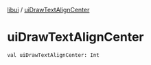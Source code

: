 [libui](index.md) / [uiDrawTextAlignCenter](./ui-draw-text-align-center.md)

# uiDrawTextAlignCenter

`val uiDrawTextAlignCenter: Int`